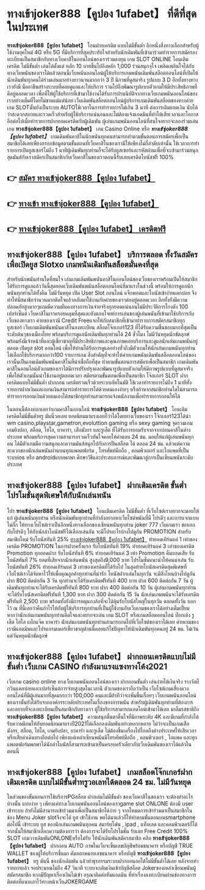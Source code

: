 # ทางเข้าjoker888【คูปอง 1ufabet】  ที่ดีที่สุด ในประเทศ

**ทางเข้าjoker888【คูปอง 1ufabet】** โอนฝากเครดิต แบบไม่มีขั้นต่ำ  อีกหนึ่งสิ่งทางเลือกสำหรับผู้ใช้งานยุคใหม่ 4G หรือ 5G ที่มีบริการที่สุดประทับใจสำหรับนักเดิมพันที่เข้ามาร่วมทำรายการสมัครลงทะเบียนเป็นสมาชิกกับทางเว็บคาสิโนออนไลน์ของเราร่วมลงทุน เกม SLOT ONLINE โอนเติมเครดิต ไม่มีขั้นต่ำ เล่นได้ตั้งแต่ หลัก 10 บาทขึ้นไปถึงหลัก 1,000 ร่วมสนุกจุใจ เพลิดเพลินใจได้กับทางเว็บพนันของเราได้แล้วตอนนี้เว็บพนันออนไลน์ผู้ให้บริการเกมพนันเดิมพันสล็อตออนไลน์ที่เปิดให้นักเดิมพันทุกคนได้ร่วมเล่นมาอย่างยาวนานมากกว่า 3 ปี มีภาพที่ดูสมจริง รูปแบบ 3 D
อีกทั้งทางทางเรายังมี มืออาชีพสร้างระบบที่คอยดูแลและให้บริการ  รวมไปถึงพัฒนารูปแบบตัวเกมให้มีประสิทธิภาพที่ดีอยู่ตลอดเวลา เพื่อที่ให้ผู้ใช้บริการที่เข้ามาใช้งานได้รับการปรนนิบัติจากทางเว็บเกมพนันออนไลน์ของเราอย่างเต็มที่โดยไม่ขาดแม้แต่น้อย เว็บเดิมพันสล็อตออนไลน์ผู้บริการเกมเดิมพันสล็อตของทางค่ายเกม  SLOTนั้นยังเป็นระบบ AUTOใช้เวลาในการทำรายการไม่เกิน 3 นาที ต่อการเติมยอดเงิน นับได้ว่าสะดวกสบายและรวดเร็วสำหรับผู้ใช้บริการแน่นอนและไม่ต้องแจ้งแอดมินที่ทำให้เสียเวลาและโอกาสอีกต่อไปเมื่อทำรายการฝากยอดเครดิตกับผู้เดิมพัน
ผู้เล่นเกมพนันออนไลน์ที่สนใจอยากจะลองร่วมเล่นเกม **ทางเข้าjoker888【คูปอง 1ufabet】** เกม Casino Online หรือ ***ทางเข้าjoker888【คูปอง 1ufabet】*** เกมเดิมพันคาสิโนนักพนันทุกคนสามารถทำตามขั้นตอนการสมัครเพื่อเป็นสมาชิกได้เลยเพียงกรอกข้อมูลตามขั้นตอนที่เว็บคาสิโนของเรามีให้เพียงไม่กี่ลำดับเท่านั้น ใช้เวลาการทำรายการเปิดยูสเซอร์ไม่ถึง 1 นาทีผู้เดิมพันทุกท่านก็จะได้รับยูสเซอร์และรหัสผ่านเพื่อที่จะเข้ามาร่วมสนุกสุดมันส์กับเราสมัครเป็นสมาชิกกับเว็บคาสิโนของเราตอนนี้รับเลยเครดิตโบนัสฟรี 100%

## 👉 [สมัคร ทางเข้าjoker888【คูปอง 1ufabet】](https://archa888.com/)
## 👉 [ทางเข้า ทางเข้าjoker888【คูปอง 1ufabet】](https://archa888.com/)
## 👉 [ทางเข้าjoker888【คูปอง 1ufabet】 เครดิตฟรี](https://archa888.com/)

## ทางเข้าjoker888【คูปอง 1ufabet】 บริการตลอด ทั้งวันสมัครเพื่อเปิดยูส Slotxo เกมพนันเดิมพันสล็อตมั่นคงที่สุด

สำหรับนักพนันท่านใดที่สนใจ เล่นเกมเดิมพันพนันคาสิโนออนไลน์ของเว็บของเราพร้อมเปิดให้สมาชิกได้รับการดูแลแล้ววันนี้สุดยอดเว็บเดิมพันพนันสล็อตออนไลน์ที่มาแรงในช่วงนี้ พร้อมให้การดูแลนักพนันทุกท่านได้ทั้งคืน ไม่มีวันหยุด เปิด User Slot ออนไลน์ แจ็กพอตและโบนัสเข้าง่ายแตกบ่อย จึงทำให้มีสมาชิกจำนวนมากติดใจแล้วกลับมาใช้งานกับค่ายของเราต่ออยู่ตลอดเวลา อีกทั้งยังมีความปลอดภัยสูงมากๆแถมมีความมั่นคงทางการเงินจ่ายจริงทุกยอดแน่นอนไม่มีประวัติการโกงตัง 100 เปอร์เซ็นต์ เว็บคาสิโนเราครอบคลุมที่สุดและยังตอบโจทย์การเล่นของผู้เล่นพนันที่เข้ามาใช้บริการกับเว็บของทางเรา
ค่ายของเรามี Credit Freeแจกให้กับสมาชิกที่เข้ามาทำรายการสมัครสมาชิกทุกยูสเซอร์ เว็บเกมเดิมพันพนันคาสิโนลงทะเบียน สล็อตโจ๊กเกอร์123 ที่ได้รับความชื่นชอบมากที่สุดเป็นระดับต้นๆของเมืองไทย พร้อมบริการดูแลนักเดิมพันทุกท่านได้ 24 ชั่วโมง ไม่มีวันหยุดนักขัตฤกษ์พร้อมยังมีเจ้าหน้าที่และผู้เชี่ยวชาญที่มีประสิทธิภาพและคุณภาพคอยบริการและดูแลนักเล่นเกมพนันอยู่ตลอด เปิดยูส slot ออนไลน์ เพื่อให้ท่านได้รับการดูแลอย่างทั่วถึงมีตัวเกมให้นักเล่นเกมพนันทุกท่านได้เลือกใช้บริการมากกว่า100 รายการเกม
สิ่งสำคัญที่จะทำให้ค่ายเกมพนันเดิมพันสล็อตออนไลน์ของเรานั้นเป็นเกมเดิมพันพนันคาสิโนที่น่าเชื่อถือที่สุด ทำตามขั้นตอนการสมัครเพื่อเป็นสมาชิก  เกมเดิมพันคาสิโนออนไลน์ตัวเกมของเราได้มีการปรับปรุงและพัฒนารูปแบบตัวเกมให้มีภาพรูปแบบที่ดูสมจจริงเพื่อให้ตัวเกมนั้นน่าใช้งานอยู่ตลอดเวลา สมัครตามขั้นตอนเพื่อเป็นสมาชิก โจ๊กเกอร์ SLOT ฝากเครดิตแบบไม่มีขั้นต่ำ ฝากถอน เครดิตรวดเร็วด้วยระบบอัตโนมัติ ใช้เวลาทำรายการไม่ถึง 1 นาทีทั้งรายการฝากเงินและถอนเงินสามารถทำรายการได้ด้วยตนเองง่ายๆ หรือถ้าหากสมาชิกท่านใดไม่สามารถทำรายการถอนเงินด้วยตนเองได้สมาชิกทุกท่านสามารถแจ้งพนักงานเพื่อทำรายการถอนให้ได้

ในตอนนี้ต้องบอกเลยว่าเกมคาสิโนออนไลน์ **ทางเข้าjoker888【คูปอง 1ufabet】** โอนเติมเครดิตไม่มีขั้นต่ำทรู มันนี่วอเลท ยอดนิยมมาแรงเลยก็ว่าได้โดยทางเว็บของเรา โจ๊กเกอร์123ได้นำ  wm casino,playstar,gametron,evoluttion gaming หรือ sexy gaming จุดรวมเกมเกมยิงปลา, สล็อต, ไฮโล, บาคาร่า, เสือมังกร และรูเล็ต ที่ได้รับการยอมรับจากจากบ่อนคาสิโนต่างประเทศ พร้อมบริการสุดความสามารถรวดเร็วทันใจคอยให้คำตอบ 24 ชม. มอบให้แก่ผู้เล่นพนันทุกคน ได้มีตัวเกมมีความสนุกและความมันส์สนุกไปกับการปั่นสล็อต ได้ ตลอด 24 ชม. แล้วแต่ความสะดวกของนักเล่นพนันผ่านบนทุกแพลตฟอร์ม , โทรศัพท์มือถือ , คอมพิวเตอร์ และไอแพดที่เป็นระบบios หรือ androidแบบพกพา ศึกษาวิธีและประสบการณ์และพัฒนาสู่การเป็นเซียนพนันระดับประเทศ

## ทางเข้าjoker888【คูปอง 1ufabet】 ฝากเติมเครดิต ขั้นต่ำ โปรโมชั่นสุดพิเศษให้กับนักเล่นพนัน

โปร **ทางเข้าjoker888【คูปอง 1ufabet】** โอนเติมเครดิต ไม่มีขั้นต่ำ ที่เว็บไซต์เราอยากจะมอบให้แก่  ผู้เล่นพนันทุกท่าน หรือนักเดิมพันทุกท่านที่กำลังอยากหาเว็บไซต์พนันที่มี โปรดีๆ และการแจกแบบไม่กั๊ก ให้ทางเว็บไซต์เราเป็นอีกหนึ่งทางเลือกของเซียนพนันทุกท่าน joker 777 เว็บเกมเรา ขอบอกกับโปรดีๆ ให้กับนักล่าโบนัสฟรีได้เลือกเล่นกัน จะมีโปรอะไรบ้างไปดูกัน
 PROMOTION สำหรับสมาชิกใหม่ รับโบนัสทันที 25% [ทางเข้าjoker888【คูปอง 1ufabet】](https://archa888.com/) ทำยอดเทิร์นแค่ 1 เท่าของเครดิต
 PROMOTION ในการฝากครั้งแรก รับโบนัสทันที 19% ทำยอดเทิร์นแค่ 3 เท่าของเครดิต
 Promotion ทุกยอดฝาก รับโบนัสทันที 6% ทำยอดเทิร์นแค่ 3 เท่า
 Promotion คืนยอดเสีย รับโบนัสทันที 7% ยอดที่เสียจากนักเล่นพนัน สูงสุดถึง9,000 บาท
โปรโมชั่นแนะนำให้คนมาเล่น รับโบนัสทันที 26% ทำยอดเทิร์นแค่ 3 เท่าของเครดิตที่ได้รับไป
ในสุดท้ายโบนัสเครดิตสุดพิเศษที่เว็บไซต์เราได้จัดหาไว้ให้เพื่อคุณลูกค้าทุกท่านที่น่ารัก โบนัสฝากเล่นในทุกวัน จะมีสิ่งไหนบ้างไปดูกัน
ฝาก 800 ติดต่อกัน 3 วัน ทุกท่านจะได้รับเครดิตฟรีทันที 400 บาท
ฝาก 600 ติดต่อกัน 7 วัน ผู้เดิมพันทุกท่านจะได้รับเครดิตฟรีทันที 800 บาท
ฝาก 400 ติดต่อกัน 10 วัน ผู้เล่นเกมพนันทุกท่านจะได้รับโบนัสเครดิตฟรีทันที 1,300 บาท
ฝาก 300 ติดต่อกัน 15 วัน นักเล่นเกมพนันจะได้รับเครดิตฟรีทันที 2,500 บาท
พร้อมทั้งยังมีการหมุนกงล้อที่จะได้ลุ้นรับโบนัสใหญ่ในทุกวัน ตลอดทั้งวัน บอกไว้ ณ ที่นี้เลยว่าคืนกำไรให้กับผู้ใช้บริการทุกท่านที่เป็นผู้ใช้งานกับเว็บเกมของเราได้อย่างเต็มเปี่ยม หากว่านักเล่นเกมพนันทุกท่านติดใจและอยากจะเล่น เกม SLOT หรือเกมสล็อตออนไลน์ ป๊อกเด้ง รูเล็ต ไฮโล แบ็กแจ๊ค บาคาร่า นักเล่นเกมพนันทุกท่านสามารถกดไปที่เว็บไซต์ของเราได้เลย ค่ายเกมของเรามีแอดมินและโปรแกรมเมอร์เชี่ยวชาญด้านนี้คอยแก้ไขปัญหาให้นักเดิมพันทุกคนอยู่ 24 ชม. ไม่เว้นแต่วันหยุดนักขัตฤกษ์

## ทางเข้าjoker888【คูปอง 1ufabet】 ฝากถอนเครดิตแบบไม่มีขั้นต่ำ  เว็บเกม CASINO กำลังมาแรงแซงทางโค้ง2021

เว็บเกม casino online ทางเว็บเกมพนันออนไลน์ของเรา ฝากถอนขั้นต่ำ เล่นง่ายได้เงินจริง รางวัลบิ๊กวินแตกบ่อยและเปอร์เซ็นต์การจ่ายสูงสุดในเวลานี ตัวเกมของเราถือว่าเป็น เว็บไซต์เกมเสี่ยงดวงออนไลน์ที่มีผู้เล่นมากที่สุดมากกว่า 100,000 คนและมีถ้าทีว่าจะเพิ่มขึ้นเรื่อยๆ เว็บเกมพนันออนไลน์ของเรานั้นยังได้รับจากองค์กรระบดับประเทศในเรื่องของการพนัน สำหรับผู้เดิมพันทุกท่านที่ต้องการและอยากที่จะลงทะเบียนเป็นสมาชิกกับทางเรา ผู้ใช้บริการสามารถแอดไลน์เข้ามาได้เลย
	มาลิ้มรสชาติถึง **ทางเข้าjoker888【คูปอง 1ufabet】** ความสนุกตื่นตาตื่นใจที่มีภาพระดับ 4K และมีเกมที่กำลังได้รับความนิยมให้กับยอดนิยมมาแรงปี2021ได้เลือกลงเดิมพันอย่างหลากหลาย  ไม่ว่าจะเป็นเกมเสือมังกร, สล็อต, ไฮโล, เกมยิงปลา, บาคาร่า และรูเล็ต ไม่ต้องขึ้นเครื่องไปไกลถึงต่างประเทศให้เสียเวลา หรือเสียค่าเดินทางอีกต่อไป เพียงแค่เหล่าเซียนพนันมีโทรศัพท์มือถือ , คอมพิวเตอร์ , ไอแพด และทุกแพลตฟอร์มพกพาได้นักล่าโบนัสก็สามารถเข้ามาเป็นครอบครัวเดียวกับเว็บเดิมพันของเราได้แล้วในตอนนี้

## ทางเข้าjoker888【คูปอง 1ufabet】 เกมสล็อตโจ๊กเกอร์ฝากเติมเครดิต แบบไม่มีขั้นต่ำทรูวอเลทได้ตลอด 24 ชม. ไม่มีวันหยุด

ในส่วนของขั้นตอนการใช้บริการPGสล็อต ฝากเล่นไม่มีขั้นต่ำ ของเว็บคาสิโนของเรา จะต้องทำอะไรบ้างนั้น แบบง่าย ๆ เพียงแค่ทางเว็บเกมพนันออนไลน์ของเราgame slot ONLONE ต้องมี user เข้าระบบ ถ้ายังไม่มีสามารถเข้าร่วมมาเพื่อเป็นสมาชิกได้ง่าย ๆ จากโหมดการเข้าร่วมมาเป็นสมาชิกในช่อง Menu Joker slotจึงจะได้ ยูส เข้าใช้งาน พอได้มาแล้วก็ให้ทำตามขั้นตอนบนsmartphone ต่อไปนี้
เข้าระบบ ยูส  ของนักเล่นเกมพนันทุกคน สมาร์ทโฟน , ipad , แท็บเลต และคอมพิวเตอร์ก็ได้
จากนั้นให้สมาชิกเลือกความต้องการว่า ต้องการจะได้รับโปรโมชั่น รับเลย Free Credit 100% SLOT เกมวางเดิมพันONLONEหรือไม่รับ
ให้นักเดิมพันสมัครสมาชิก คลิก **ทางเข้าjoker888【คูปอง 1ufabet】** ฝากถอน AUTO ภาพในเว็บจะขึ้นเลขบัญชีพร้อมธนาคาร หรือบัญชี TRUE WALLET ของผู้ให้บริการขึ้นมา
คัดลอกหมายเลขธนาคาร หรือบัญชี **ทางเข้าjoker888【คูปอง 1ufabet】** ทรู มันนี่ ของนักเดิมพัน แล้วทำธุรกรรมระบบฝากถอนออโต้ไม่มีขั้นต่ำได้เลย
หลังจากทำรายการแล้ว รอประมาณไม่ถึง 47 วินาที ระบบจะเติมเงินเข้าบัญชีสล็อต Jokerของเหล่าเซียนพนันผู้สมัครสมาชิก
หากมีปัญหาเรื่องเงินไม่เข้า กรุณาติดต่อทีมแอดมิน ที่ทำเรื่องลงทะเบียนผ่านช่องทางการติดต่อที่แนบเอาไว้ทางหน้าเว็บJOKERGAME


